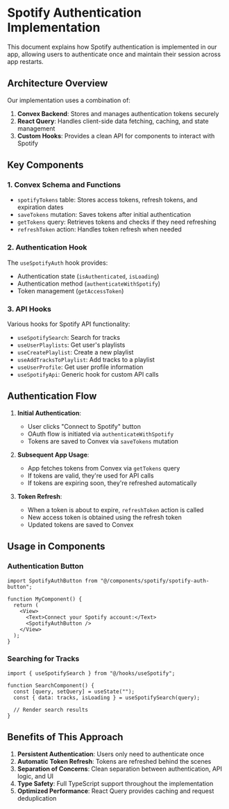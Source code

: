 # Spotify Authentication Implementation

This document explains how Spotify authentication is implemented in our app, allowing users to authenticate once and maintain their session across app restarts.

## Architecture Overview

Our implementation uses a combination of:

1. **Convex Backend**: Stores and manages authentication tokens securely
2. **React Query**: Handles client-side data fetching, caching, and state management
3. **Custom Hooks**: Provides a clean API for components to interact with Spotify

## Key Components

### 1. Convex Schema and Functions

- `spotifyTokens` table: Stores access tokens, refresh tokens, and expiration dates
- `saveTokens` mutation: Saves tokens after initial authentication
- `getTokens` query: Retrieves tokens and checks if they need refreshing
- `refreshToken` action: Handles token refresh when needed

### 2. Authentication Hook

The `useSpotifyAuth` hook provides:

- Authentication state (`isAuthenticated`, `isLoading`)
- Authentication method (`authenticateWithSpotify`)
- Token management (`getAccessToken`)

### 3. API Hooks

Various hooks for Spotify API functionality:

- `useSpotifySearch`: Search for tracks
- `useUserPlaylists`: Get user's playlists
- `useCreatePlaylist`: Create a new playlist
- `useAddTracksToPlaylist`: Add tracks to a playlist
- `useUserProfile`: Get user profile information
- `useSpotifyApi`: Generic hook for custom API calls

## Authentication Flow

1. **Initial Authentication**:
   - User clicks "Connect to Spotify" button
   - OAuth flow is initiated via `authenticateWithSpotify`
   - Tokens are saved to Convex via `saveTokens` mutation

2. **Subsequent App Usage**:
   - App fetches tokens from Convex via `getTokens` query
   - If tokens are valid, they're used for API calls
   - If tokens are expiring soon, they're refreshed automatically

3. **Token Refresh**:
   - When a token is about to expire, `refreshToken` action is called
   - New access token is obtained using the refresh token
   - Updated tokens are saved to Convex

## Usage in Components

### Authentication Button

```tsx
import SpotifyAuthButton from "@/components/spotify/spotify-auth-button";

function MyComponent() {
  return (
    <View>
      <Text>Connect your Spotify account:</Text>
      <SpotifyAuthButton />
    </View>
  );
}
```

### Searching for Tracks

```tsx
import { useSpotifySearch } from "@/hooks/useSpotify";

function SearchComponent() {
  const [query, setQuery] = useState("");
  const { data: tracks, isLoading } = useSpotifySearch(query);

  // Render search results
}
```

## Benefits of This Approach

1. **Persistent Authentication**: Users only need to authenticate once
2. **Automatic Token Refresh**: Tokens are refreshed behind the scenes
3. **Separation of Concerns**: Clean separation between authentication, API logic, and UI
4. **Type Safety**: Full TypeScript support throughout the implementation
5. **Optimized Performance**: React Query provides caching and request deduplication